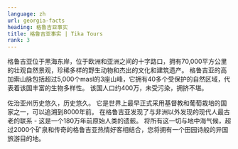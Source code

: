```yaml
---
language: zh
url: georgia-facts
heading: 格鲁吉亚事实
title: 格鲁吉亚事实 | Tika Tours
rank: 3
---
```

<div class="row content-row"><!-- 866 (0)-->

</div>

<div class="row content-row"><!-- 867 (3)-->
<div class="col-12 col-sm-6 col-md-6"><!-- 1189 -->

格鲁吉亚位于黑海东岸，位于欧洲和亚洲之间的十字路口，拥有70,000平方公里的壮观自然景观，珍稀多样的野生动物和杰出的文化和建筑遗产。 格鲁吉亚的高加索山脉包括超过5,000个masl的3座山峰，它拥有40多个受保护的自然区域，代表着该国丰富的生物多样性。
该国人口约400万，未受污染，拥挤不堪。

</div>

<div class="col-12 col-sm-6 col-md-6"><!-- 1190 -->

佐治亚州历史悠久，历史悠久。 它是世界上最早正式采用基督教和葡萄栽培的国家之一，可以追溯到8000年前。 在格鲁吉亚发现了与非洲以外发现的现代人最古老的联系 \-
这是一个180万年前原始人类的遗骸。 将所有这一切与地中海气候，超过2000个矿泉和传奇的格鲁吉亚热情好客相结合，您将拥有一个田园诗般的异国旅游目的地。

</div>

</div>
